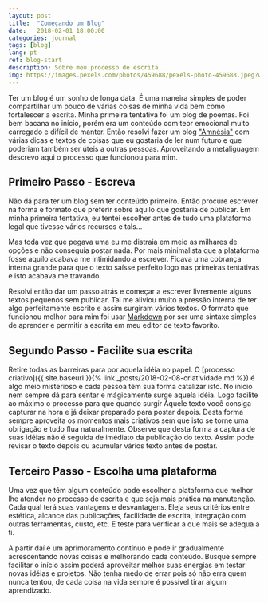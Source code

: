```yaml
---
layout: post
title:  "Começando um Blog"
date:   2018-02-01 18:00:00
categories: journal
tags: [blog]
lang: pt
ref: blog-start
description: Sobre meu processo de escrita...
img: https://images.pexels.com/photos/459688/pexels-photo-459688.jpeg?w=940&h=650&auto=compress
---
```


Ter um blog é um sonho de longa data. É uma maneira simples de poder compartilhar um pouco de várias coisas de minha vida bem como fortalescer a escrita. Minha primeira tentativa foi um blog de poemas. Foi bem bacana no início, porém era um conteúdo com teor emocional muito carregado e difícil de manter. Então resolvi fazer um  blog ["Amnésia"](https://pt.wikipedia.org/wiki/Memento_(filme)) com várias dicas e textos de coisas que eu gostaria de ler num futuro e que poderiam também ser úteis a outras pessoas. Aproveitando a metaliguagem descrevo aqui o processo que funcionou para mim.

## Primeiro Passo - Escreva

Não dá para ter um blog sem ter conteúdo primeiro. Então procure escrever na forma e formato que preferir sobre aquilo que gostaria de públicar. Em minha primeira tentativa, eu tentei escolher antes de tudo uma plataforma legal que tivesse vários recursos e tals...

Mas toda vez que pegava uma eu me distraia em meio as milhares de opções e não conseguia postar nada. Por mais minimalista que a plataforma fosse aquilo acabava me intimidando a escrever. Ficava uma cobrança interna grande para que o texto saísse perfeito logo nas primeiras
tentativas e isto acabava me travando.

Resolvi então dar um passo atrás e começar a escrever livremente alguns textos pequenos sem publicar. Tal me aliviou muito a pressão interna de ter algo perfeitamente escrito e assim surgiram vários textos. O formato que funcionou melhor para mim foi usar [Markdown](https://pt.wikipedia.org/wiki/Markdown) por ser uma sintaxe simples de aprender e permitir a escrita em meu editor de texto favorito.

## Segundo Passo - Facilite sua escrita

Retire todas as barreiras para por aquela idéia no papel. O [processo criativo]({{ site.baseurl }}{% link _posts/2018-02-08-criatividade.md %}) é algo meio misterioso e cada pessoa têm sua forma catalizar isto. No inicio nem sempre dá para sentar e mágicamente surge aquela idéia. Logo facilite ao máximo o processo para que quando surgir Aquele texto você consiga capturar na hora e já deixar preparado para postar depois. Desta forma sempre aproveita os momentos mais criativos sem que isto se torne uma obrigação e tudo flua naturalmente. Observe que desta forma a captura de suas idéias não é seguida de imédiato da publicação do texto. Assim pode revisar o texto depois ou acumular vários texto antes de postar.

## Terceiro Passo - Escolha uma plataforma

Uma vez que têm algum conteúdo pode escolher a plataforma que melhor lhe atender no processo de escrita e que seja mais prática na manutenção. Cada qual terá suas vantagens e desvantagens. Eleja seus critérios entre estética, alcance das publicações, facilidade de escrita, integração com outras ferramentas, custo, etc. E teste para verificar a que mais se adequa a ti.

A partir daí é um aprimoramento contínuo e pode ir gradualmente acrescentando novas coisas e melhorando cada conteúdo. Busque sempre facilitar o início assim poderá aproveitar melhor suas energias em testar novas idéias e projetos. Não tenha medo de errar pois só não erra quem nunca tentou, de cada coisa na vida sempre é possível tirar algum aprendizado.
